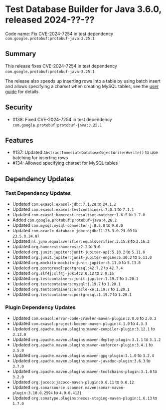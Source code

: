 # Test Database Builder for Java 3.6.0, released 2024-??-??

Code name: Fix CVE-2024-7254 in test dependency `com.google.protobuf:protobuf-java:3.25.1`

## Summary

This release fixes CVE-2024-7254 in test dependency `com.google.protobuf:protobuf-java:3.25.1`.

The release also speeds up inserting rows into a table by using batch insert and allows specifying a charset when creating MySQL tables, see the [user guide](../user_guide/user_guide.md#mysql-specific-database-objects) for details.

## Security

* #138: Fixed CVE-2024-7254 in test dependency `com.google.protobuf:protobuf-java:3.25.1`

## Features

* #137: Updated `AbstractImmediateDatabaseObjectWriter#write()` to use batching for inserting rows
* #134: Allowed specifying charset for MySQL tables

## Dependency Updates

### Test Dependency Updates

* Updated `com.exasol:exasol-jdbc:7.1.20` to `24.1.2`
* Updated `com.exasol:exasol-testcontainers:7.0.1` to `7.1.1`
* Updated `com.exasol:hamcrest-resultset-matcher:1.6.5` to `1.7.0`
* Added `com.google.protobuf:protobuf-java:4.28.2`
* Updated `com.mysql:mysql-connector-j:8.3.0` to `9.0.0`
* Updated `com.oracle.database.jdbc:ojdbc11:23.3.0.23.09` to `23.5.0.24.07`
* Updated `nl.jqno.equalsverifier:equalsverifier:3.15.8` to `3.16.2`
* Updated `org.hamcrest:hamcrest:2.2` to `3.0`
* Updated `org.junit.jupiter:junit-jupiter-api:5.10.2` to `5.11.0`
* Updated `org.junit.jupiter:junit-jupiter-engine:5.10.2` to `5.11.0`
* Updated `org.mockito:mockito-junit-jupiter:5.11.0` to `5.13.0`
* Updated `org.postgresql:postgresql:42.7.2` to `42.7.4`
* Updated `org.slf4j:slf4j-jdk14:2.0.12` to `2.0.16`
* Updated `org.testcontainers:junit-jupiter:1.19.7` to `1.20.1`
* Updated `org.testcontainers:mysql:1.19.7` to `1.20.1`
* Updated `org.testcontainers:oracle-xe:1.19.7` to `1.20.1`
* Updated `org.testcontainers:postgresql:1.19.7` to `1.20.1`

### Plugin Dependency Updates

* Updated `com.exasol:error-code-crawler-maven-plugin:2.0.0` to `2.0.3`
* Updated `com.exasol:project-keeper-maven-plugin:4.1.0` to `4.3.3`
* Updated `org.apache.maven.plugins:maven-compiler-plugin:3.12.1` to `3.13.0`
* Updated `org.apache.maven.plugins:maven-deploy-plugin:3.1.1` to `3.1.2`
* Updated `org.apache.maven.plugins:maven-enforcer-plugin:3.4.1` to `3.5.0`
* Updated `org.apache.maven.plugins:maven-gpg-plugin:3.1.0` to `3.2.4`
* Updated `org.apache.maven.plugins:maven-javadoc-plugin:3.6.3` to `3.7.0`
* Updated `org.apache.maven.plugins:maven-toolchains-plugin:3.1.0` to `3.2.0`
* Updated `org.jacoco:jacoco-maven-plugin:0.8.11` to `0.8.12`
* Updated `org.sonarsource.scanner.maven:sonar-maven-plugin:3.10.0.2594` to `4.0.0.4121`
* Updated `org.sonatype.plugins:nexus-staging-maven-plugin:1.6.13` to `1.7.0`
